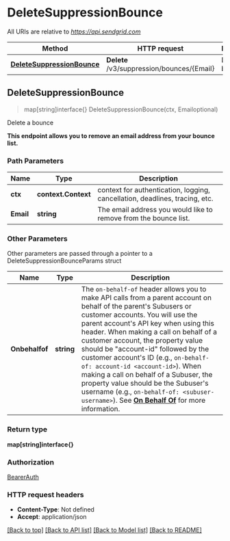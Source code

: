 # DeleteSuppressionBounce

All URIs are relative to *https://api.sendgrid.com*

Method | HTTP request | Description
------------- | ------------- | -------------
[**DeleteSuppressionBounce**](DeleteSuppressionBounce.md#DeleteSuppressionBounce) | **Delete** /v3/suppression/bounces/{Email} | Delete a bounce



## DeleteSuppressionBounce

> map[string]interface{} DeleteSuppressionBounce(ctx, Emailoptional)

Delete a bounce

**This endpoint allows you to remove an email address from your bounce list.**

### Path Parameters


Name | Type | Description
------------- | ------------- | -------------
**ctx** | **context.Context** | context for authentication, logging, cancellation, deadlines, tracing, etc.
**Email** | **string** | The email address you would like to remove from the bounce list.

### Other Parameters

Other parameters are passed through a pointer to a DeleteSuppressionBounceParams struct


Name | Type | Description
------------- | ------------- | -------------
**Onbehalfof** | **string** | The `on-behalf-of` header allows you to make API calls from a parent account on behalf of the parent's Subusers or customer accounts. You will use the parent account's API key when using this header. When making a call on behalf of a customer account, the property value should be \"account-id\" followed by the customer account's ID (e.g., `on-behalf-of: account-id <account-id>`). When making a call on behalf of a Subuser, the property value should be the Subuser's username (e.g., `on-behalf-of: <subuser-username>`). See [**On Behalf Of**](https://docs.sendgrid.com/api-reference/how-to-use-the-sendgrid-v3-api/on-behalf-of) for more information.

### Return type

**map[string]interface{}**

### Authorization

[BearerAuth](../README.md#BearerAuth)

### HTTP request headers

- **Content-Type**: Not defined
- **Accept**: application/json

[[Back to top]](#) [[Back to API list]](../README.md#documentation-for-api-endpoints)
[[Back to Model list]](../README.md#documentation-for-models)
[[Back to README]](../README.md)

